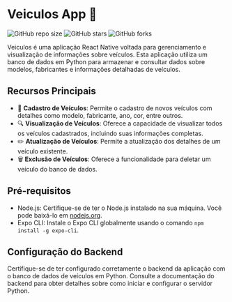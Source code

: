 # Veiculos App 🚗

![GitHub repo size](https://img.shields.io/github/repo-size/E-Mello/vehicles-app)
![GitHub stars](https://img.shields.io/github/stars/E-Mello/vehicles-app)
![GitHub forks](https://img.shields.io/github/forks/E-Mello/vehicles-app)

Veiculos é uma aplicação React Native voltada para gerenciamento e visualização de informações sobre veículos. Esta aplicação utiliza um banco de dados em Python para armazenar e consultar dados sobre modelos, fabricantes e informações detalhadas de veículos.

## Recursos Principais

- 🚙 **Cadastro de Veículos**: Permite o cadastro de novos veículos com detalhes como modelo, fabricante, ano, cor, entre outros.
- 🔍 **Visualização de Veículos**: Oferece a capacidade de visualizar todos os veículos cadastrados, incluindo suas informações completas.
- ✏️ **Atualização de Veículos**: Permite a atualização dos detalhes de um veículo existente.
- 🗑️ **Exclusão de Veículos**: Oferece a funcionalidade para deletar um veículo do banco de dados.

## Pré-requisitos

- Node.js: Certifique-se de ter o Node.js instalado na sua máquina. Você pode baixá-lo em [nodejs.org](https://nodejs.org/).
- Expo CLI: Instale o Expo CLI globalmente usando o comando `npm install -g expo-cli`.

## Configuração do Backend

Certifique-se de ter configurado corretamente o backend da aplicação com o banco de dados de veículos em Python. Consulte a documentação do backend para obter detalhes sobre como iniciar e configurar o servidor Python.
